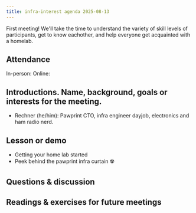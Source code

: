 ```yaml
---
title: infra-interest agenda 2025-08-13
---
```


First meeting!  We'll take the time to understand the variety of skill levels of participants, get to know eachother, and help everyone get acquainted with a homelab.

## Attendance

In-person: 
Online: 

## Introductions. Name, background, goals or interests for the meeting.

* Rechner (he/him): Pawprint CTO, infra engineer dayjob, electronics and ham radio nerd.

## Lesson or demo

* Getting your home lab started
* Peek behind the pawprint infra curtain ☢️

## Questions & discussion

## Readings & exercises for future meetings